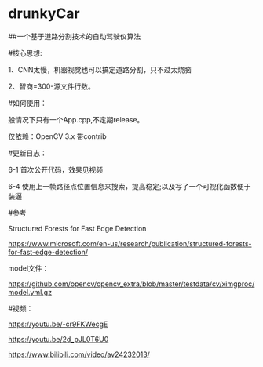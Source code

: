 # drunkyCar

##一个基于道路分割技术的自动驾驶仪算法

#核心思想:

1、CNN太慢，机器视觉也可以搞定道路分割，只不过太烧脑

2、智商=300-源文件行数。

#如何使用：

般情况下只有一个App.cpp,不定期release。

仅依赖：OpenCV 3.x 带contrib

#更新日志：

6-1 首次公开代码，效果见视频

6-4 使用上一帧路径点位置信息来搜索，提高稳定;以及写了一个可视化函数便于装逼

#参考

Structured Forests for Fast Edge Detection

https://www.microsoft.com/en-us/research/publication/structured-forests-for-fast-edge-detection/

model文件：

https://github.com/opencv/opencv_extra/blob/master/testdata/cv/ximgproc/model.yml.gz


#视频：

https://youtu.be/-cr9FKWecgE

https://youtu.be/2d_pJL0T6U0

https://www.bilibili.com/video/av24232013/
